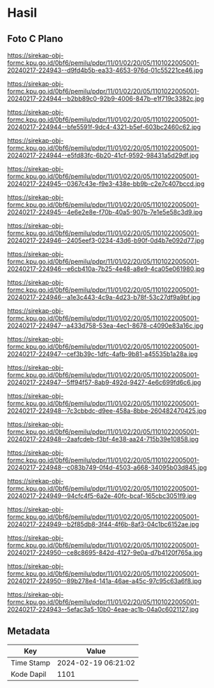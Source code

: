 # Hasil

## Foto C Plano

https://sirekap-obj-formc.kpu.go.id/0bf6/pemilu/pdpr/11/01/02/20/05/1101022005001-20240217-224943--d9fd4b5b-ea33-4653-976d-01c55221ce46.jpg

https://sirekap-obj-formc.kpu.go.id/0bf6/pemilu/pdpr/11/01/02/20/05/1101022005001-20240217-224944--b2bb89c0-92b9-4006-847b-e1f719c3382c.jpg

https://sirekap-obj-formc.kpu.go.id/0bf6/pemilu/pdpr/11/01/02/20/05/1101022005001-20240217-224944--bfe5591f-9dc4-4321-b5ef-603bc2460c62.jpg

https://sirekap-obj-formc.kpu.go.id/0bf6/pemilu/pdpr/11/01/02/20/05/1101022005001-20240217-224944--e5fd83fc-6b20-41cf-9592-98431a5d29df.jpg

https://sirekap-obj-formc.kpu.go.id/0bf6/pemilu/pdpr/11/01/02/20/05/1101022005001-20240217-224945--0367c43e-f9e3-438e-bb9b-c2e7c407bccd.jpg

https://sirekap-obj-formc.kpu.go.id/0bf6/pemilu/pdpr/11/01/02/20/05/1101022005001-20240217-224945--4e6e2e8e-f70b-40a5-907b-7e1e5e58c3d9.jpg

https://sirekap-obj-formc.kpu.go.id/0bf6/pemilu/pdpr/11/01/02/20/05/1101022005001-20240217-224946--2405eef3-0234-43d6-b90f-0d4b7e092d77.jpg

https://sirekap-obj-formc.kpu.go.id/0bf6/pemilu/pdpr/11/01/02/20/05/1101022005001-20240217-224946--e6cb410a-7b25-4e48-a8e9-4ca05e061980.jpg

https://sirekap-obj-formc.kpu.go.id/0bf6/pemilu/pdpr/11/01/02/20/05/1101022005001-20240217-224946--a1e3c443-4c9a-4d23-b78f-53c27df9a9bf.jpg

https://sirekap-obj-formc.kpu.go.id/0bf6/pemilu/pdpr/11/01/02/20/05/1101022005001-20240217-224947--a433d758-53ea-4ec1-8678-c4090e83a16c.jpg

https://sirekap-obj-formc.kpu.go.id/0bf6/pemilu/pdpr/11/01/02/20/05/1101022005001-20240217-224947--cef3b39c-1dfc-4afb-9b81-a45535b1a28a.jpg

https://sirekap-obj-formc.kpu.go.id/0bf6/pemilu/pdpr/11/01/02/20/05/1101022005001-20240217-224947--5ff94f57-8ab9-492d-9427-4e6c699fd6c6.jpg

https://sirekap-obj-formc.kpu.go.id/0bf6/pemilu/pdpr/11/01/02/20/05/1101022005001-20240217-224948--7c3cbbdc-d9ee-458a-8bbe-260482470425.jpg

https://sirekap-obj-formc.kpu.go.id/0bf6/pemilu/pdpr/11/01/02/20/05/1101022005001-20240217-224948--2aafcdeb-f3bf-4e38-aa24-715b39e10858.jpg

https://sirekap-obj-formc.kpu.go.id/0bf6/pemilu/pdpr/11/01/02/20/05/1101022005001-20240217-224948--c083b749-0f4d-4503-a668-34095b03d845.jpg

https://sirekap-obj-formc.kpu.go.id/0bf6/pemilu/pdpr/11/01/02/20/05/1101022005001-20240217-224949--94cfc4f5-6a2e-40fc-bcaf-165cbc3051f9.jpg

https://sirekap-obj-formc.kpu.go.id/0bf6/pemilu/pdpr/11/01/02/20/05/1101022005001-20240217-224949--b2f85db8-3f44-4f6b-8af3-04c1bc6152ae.jpg

https://sirekap-obj-formc.kpu.go.id/0bf6/pemilu/pdpr/11/01/02/20/05/1101022005001-20240217-224950--ce8c8695-842d-4127-9e0a-d7b4120f765a.jpg

https://sirekap-obj-formc.kpu.go.id/0bf6/pemilu/pdpr/11/01/02/20/05/1101022005001-20240217-224950--89b278e4-141a-46ae-a45c-97c95c63a6f8.jpg

https://sirekap-obj-formc.kpu.go.id/0bf6/pemilu/pdpr/11/01/02/20/05/1101022005001-20240217-224943--5efac3a5-10b0-4eae-ac1b-04a0c6021127.jpg


## Metadata

| Key        | Value               |
| ---------- | ------------------- |
| Time Stamp | 2024-02-19 06:21:02 |
| Kode Dapil | 1101                |



